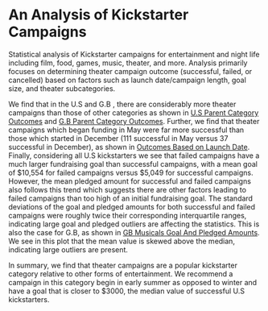# An Analysis of Kickstarter Campaigns
Statistical analysis of Kickstarter campaigns for entertainment and night
life including film, food, games, music, theater, and more. Analysis
primarily focuses on determining theater campaign outcome (successful,
failed, or cancelled) based on factors such as launch date/campaign length,
goal size, and theater subcategories.

We find that in the U.S and G.B , there are considerably more theater
campaigns than those of other categories as shown in
[U.S Parent Category Outcomes](plots/US_ParentCategory_Outcomes.png) and
[G.B Parent Category Outcomes](plots/GB_ParentCategory_Outcomes.png).
Further, we find that theater campaigns which began funding in May were
far more successful than those which started in December (111 successful in
May versus 37 successful in December), as shown in
[Outcomes Based on Launch Date](plots/LaunchDate_Outcomes.png). Finally,
considering all U.S kickstarters we see that failed campaigns have a much
larger fundraising goal than successful campaigns, with a mean goal of
$10,554 for failed campaigns versus $5,049 for successful campaigns.
However, the mean pledged amount for successful and failed campaigns also
follows this trend which suggests there are other factors leading to failed
campaigns than too high of an initial fundraising goal. The standard
deviations of the goal and pledged amounts for both successful and failed
campaigns were roughly twice their corresponding interquartile ranges,
indicating large goal and pledged outliers are affecting the statistics.
This is also the case for G.B, as shown in
[GB Musicals Goal And Pledged Amounts](plots/GBMusicals-BoxWhisker.png). We
see in this plot that the mean value is skewed above the median, indicating
large outliers are present.

In summary, we find that theater campaigns are a popular kickstarter
category relative to other forms of entertainment. We recommend a campaign
in this category begin in early summer as opposed to winter and have a goal
that is closer to $3000, the median value of successful U.S kickstarters.
